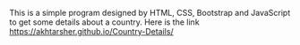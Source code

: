 This is a simple program designed by HTML, CSS, Bootstrap and JavaScript to get some details about a country.
Here is the link https://akhtarsher.github.io/Country-Details/
